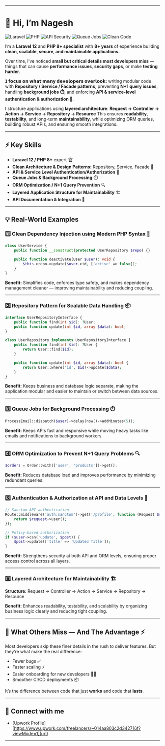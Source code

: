 

---

# 👋 Hi, I’m Nagesh

![Laravel](https://img.shields.io/badge/Laravel-12-red?style=for-the-badge\&logo=laravel) ![PHP](https://img.shields.io/badge/PHP-8+-blue?style=for-the-badge\&logo=php) ![API Security](https://img.shields.io/badge/API-Security-green?style=for-the-badge) ![Queue Jobs](https://img.shields.io/badge/Queue-Jobs-yellow?style=for-the-badge) ![Clean Code](https://img.shields.io/badge/Clean-Code-purple?style=for-the-badge)

I’m a **Laravel 12** and **PHP 8+ specialist** with **8+ years** of experience building **clean, scalable, secure, and maintainable applications**.

Over time, I’ve noticed **small but critical details most developers miss** — things that can cause **performance issues**, **security gaps**, or make **testing harder**.

**𝗜 𝗳𝗼𝗰𝘂𝘀 𝗼𝗻 𝘄𝗵𝗮𝘁 𝗺𝗮𝗻𝘆 𝗱𝗲𝘃𝗲𝗹𝗼𝗽𝗲𝗿𝘀 𝗼𝘃𝗲𝗿𝗹𝗼𝗼𝗸:** writing modular code with **Repository / Service / Facade patterns**, preventing **N+1 query issues**, handling **background jobs ⏱️**, and enforcing **API & service-level authentication & authorization 🔐**.

I structure applications using **layered architecture**:
**Request → Controller → Action → Service → Repository → Resource**
This ensures **readability**, **testability**, and long-term **maintainability**, while optimizing ORM queries, building robust APIs, and ensuring smooth integrations.

---

## ⚡ Key Skills

* **Laravel 12 / PHP 8+** expert 🏆
* **Clean Architecture & Design Patterns:** Repository, Service, Facade 🧩
* **API & Service Level Authentication/Authorization** 🔐
* **Queue Jobs & Background Processing** ⏱️
* **ORM Optimization / N+1 Query Prevention** 🔍
* **Layered Application Structure for Maintainability** 🏗️
* **API Documentation & Integration** 📄

---

## 💡 Real-World Examples

### 1️⃣ Clean Dependency Injection using Modern PHP Syntax 🧩

```php
class UserService {
    public function __construct(protected UserRepository $repo) {}

    public function deactivate(User $user): void {
        $this->repo->update($user->id, ['active' => false]);
    }
}
```

**Benefit:** Simplifies code, enforces type safety, and makes dependency management cleaner — improving maintainability and reducing coupling.

---

### 2️⃣ Repository Pattern for Scalable Data Handling 📦

```php
interface UserRepositoryInterface {
    public function find(int $id): ?User;
    public function update(int $id, array $data): bool;
}

class UserRepository implements UserRepositoryInterface {
    public function find(int $id): ?User {
        return User::find($id);
    }

    public function update(int $id, array $data): bool {
        return User::where('id', $id)->update($data);
    }
}
```

**Benefit:** Keeps business and database logic separate, making the application modular and easier to maintain or switch between data sources.

---

### 3️⃣ Queue Jobs for Background Processing ⏱️

```php
ProcessEmail::dispatch($user)->delay(now()->addMinutes(5));
```

**Benefit:** Keeps APIs fast and responsive while moving heavy tasks like emails and notifications to background workers.

---

### 4️⃣ ORM Optimization to Prevent N+1 Query Problems 🔍

```php
$orders = Order::with(['user', 'products'])->get();
```

**Benefit:** Reduces database load and improves performance by minimizing redundant queries.

---

### 5️⃣ Authentication & Authorization at API and Data Levels 🔐

```php
// Sanctum API authentication
Route::middleware('auth:sanctum')->get('/profile', function (Request $request) {
    return $request->user();
});

// Policy-based authorization
if ($user->can('update', $post)) {
    $post->update(['title' => 'Updated Title']);
}
```

**Benefit:** Strengthens security at both API and ORM levels, ensuring proper access control across all layers.

---

### 6️⃣ Layered Architecture for Maintainability 🏗️

**Structure:** Request → Controller → Action → Service → Repository → Resource

**Benefit:** Enhances readability, testability, and scalability by organizing business logic clearly and reducing tight coupling.

---

## 🚀 What Others Miss — And The Advantage ⚡

Most developers skip these finer details in the rush to deliver features.
But they’re what make the real difference:

* Fewer bugs ✅
* Faster scaling ⚡
* Easier onboarding for new developers 👨‍💻
* Smoother CI/CD deployments 📦

It’s the difference between code that just **works** and code that **lasts**.

---

## 🔗 Connect with me

* [Upwork Profile] [https://www.upwork.com/freelancers/~014aa803c2d342716f?viewMode=1](url)
  

---

